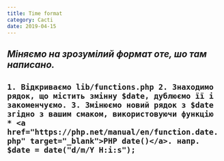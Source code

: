 ```yaml
---
title: Time format
category: Cacti
date: 2019-04-15
---
```


_Міняємо на зрозумілий формат оте, шо там написано._
-----
`1. Відкриваємо lib/functions.php
2. Знаходимо рядок, що містить змінну $date, дублюємо її і закоменчуємо.
3. Змінюємо новий рядок з $date згідно з вашим смаком, використовуючи функцію * <a href="https://php.net/manual/en/function.date.php" target="_blank">PHP date()</a>. напр. $date = date("d/m/Y H:i:s");`
-----